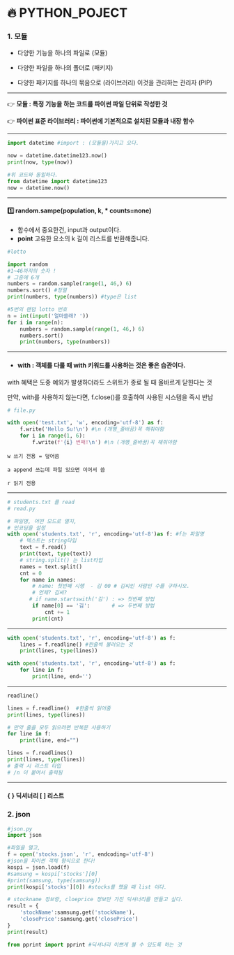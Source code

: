 # 🔥 PYTHON_POJECT

### 1. 모듈

* 다양한 기능을 하나의 파일로 (모듈)

* 다양한 파일을 하나의 폴더로 (패키지)

* 다양한 패키지를 하나의 묶음으로 (라이브러리) 이것을 관리하는 관리자 (PIP)

---

👉 **모듈 : 특정 기능을 하는 코드를 파이썬 파일 단위로 작성한 것** 

👉 **파이썬 표준 라이브러리 : 파이썬에 기본적으로 설치된 모듈과 내장 함수** 

---

```python
import datetime #import : (모듈을)가지고 오다.

now = datetime.datetime123.now()
print(now, type(now))

#위 코드와 동일하다. 
from datetime import datetime123
now = datetime.now()
```

---

#### 1️⃣ **random.sampe(population, k, * counts=none)**

* 함수에서 중요한건, input과 output이다. 
* **point** 고유한 요소의 k 길이 리스트를 반환해줍니다. 

```python
#lotto

import random
#1~46까지의 숫자 !
# 그중에 6개 
numbers = random.sample(range(1, 46,) 6)
numbers.sort() #정렬
print(numbers, type(numbers)) #type은 list

#5번의 랜덤 lotto 번호 
n = int(input('얼마쓸래? '))
for i in range(n):
    numbers = random.sample(range(1, 46,) 6)
	numbers.sort() 
	print(numbers, type(numbers))
```

---

* #### with : 객체를 다룰 때 with 키워드를 사용하는 것은 좋은 습관이다. 

with 혜택은 도중 예외가 발생하더라도 스위트가 종료 될 때 올바르게 닫힌다는 것 

만약, with를 사용하지 않는다면, f.close()를 호출하여 사용된 시스템을 즉시 반납

```python
# file.py

with open('test.txt', 'w', encoding='utf-8') as f:
    f.write('Hello Su!\n') #\n (개행_줄바꿈)꼭 해줘야함 
    for i in range(1, 6):
    	f.write(f'{i} 번째!\n') #\n (개행_줄바꿈)꼭 해줘야함 
```

`w 쓰기 전용 = 덮어씀`

`a append 쓰는데 파일 있으면 이어서 씀`

`r 읽기 전용`



---

```python
# students.txt 를 read
# read.py

# 파일명, 어떤 모드로 열지,
# 인코딩을 설정
with open('students.txt', 'r', encoding='utf-8')as f: #f는 파일명
	# 텍스트는 string타입
    text = f.read()
    print(text, type(text))
    # string.split() 는 list타입
    names = text.split()
    cnt = 0
    for name in names:
        # name: 첫번째 시행  - 김 00 # 김씨인 사람인 수를 구하시오. 
        # 언제? 김씨?
       # if name.startswith('김') : => 첫번째 방법
        if name[0] == '김':       # => 두번째 방법
            cnt += 1
        print(cnt)

```

---

```python
with open('students.txt', 'r', encoding='utf-8') as f:
	lines = f.readline() #한줄씩 불러오는 것 
	print(lines, type(lines))
```

```python
with open('students.txt', 'r', encoding='utf-8') as f:
	for line in f:
		print(line, end='')
```

---

```python
readline()

lines = f.readline()  #한줄씩 읽어줌
print(lines, type(lines))

# 만약 줄을 모두 읽으려면 반복문 사용하기
for line in f:
    print(line, end="")

```

```python
lines = f.readlines()
print(lines, type(lines))
# 출력 시 리스트 타입 
# /n 이 붙여서 출력됨
```

---

#### { } 딕셔너리 [ ] 리스트

### 2. json

```python
#json.py
import json

#파일을 열고, 
f = open('stocks.json', 'r', endcoding='utf-8')
#json을 파이썬 객체 형식으로 한다!
kospi = json.load(f)
#samsung = kospi['stocks'][0] 
#print(samsung, type(samsung))
print(kospi['stocks'][0]) #stocks를 했을 때 list 이다. 

# stockname 정보랑, cloeprice 정보만 가진 딕셔너리를 만들고 싶다. 
result = {
    'stockName':samsung.get('stockName'),
    'closePrice':samsung.get('closePrice')
}
print(result)

```

```python
from pprint import pprint #딕셔너리 이쁘게 볼 수 있도록 하는 것 
```

